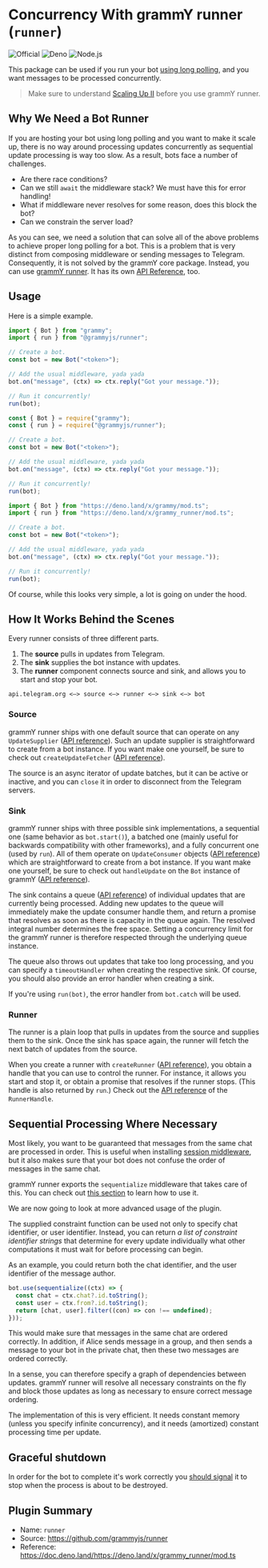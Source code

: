# Concurrency With grammY runner (`runner`)

![Official](/badges/official.svg) ![Deno](/badges/deno.svg) ![Node.js](/badges/nodejs.svg)

This package can be used if you run your bot [using long polling](../guide/deployment-types.md), and you want messages to be processed concurrently.

> Make sure to understand [Scaling Up II](../advanced/scaling.md#long-polling) before you use grammY runner.

## Why We Need a Bot Runner

If you are hosting your bot using long polling and you want to make it scale up, there is no way around processing updates concurrently as sequential update processing is way too slow.
As a result, bots face a number of challenges.

- Are there race conditions?
- Can we still `await` the middleware stack? We must have this for error handling!
- What if middleware never resolves for some reason, does this block the bot?
- Can we constrain the server load?

As you can see, we need a solution that can solve all of the above problems to achieve proper long polling for a bot.
This is a problem that is very distinct from composing middleware or sending messages to Telegram.
Consequently, it is not solved by the grammY core package.
Instead, you can use [grammY runner](https://github.com/grammyjs/runner).
It has its own [API Reference](https://doc.deno.land/https://deno.land/x/grammy_runner/mod.ts), too.

## Usage

Here is a simple example.

<CodeGroup>
  <CodeGroupItem title="TypeScript" active>

```ts
import { Bot } from "grammy";
import { run } from "@grammyjs/runner";

// Create a bot.
const bot = new Bot("<token>");

// Add the usual middleware, yada yada
bot.on("message", (ctx) => ctx.reply("Got your message."));

// Run it concurrently!
run(bot);
```

</CodeGroupItem>
 <CodeGroupItem title="JavaScript">

```ts
const { Bot } = require("grammy");
const { run } = require("@grammyjs/runner");

// Create a bot.
const bot = new Bot("<token>");

// Add the usual middleware, yada yada
bot.on("message", (ctx) => ctx.reply("Got your message."));

// Run it concurrently!
run(bot);
```

</CodeGroupItem>
 <CodeGroupItem title="Deno">

```ts
import { Bot } from "https://deno.land/x/grammy/mod.ts";
import { run } from "https://deno.land/x/grammy_runner/mod.ts";

// Create a bot.
const bot = new Bot("<token>");

// Add the usual middleware, yada yada
bot.on("message", (ctx) => ctx.reply("Got your message."));

// Run it concurrently!
run(bot);
```

</CodeGroupItem>
</CodeGroup>

Of course, while this looks very simple, a lot is going on under the hood.

## How It Works Behind the Scenes

Every runner consists of three different parts.

1. The **source** pulls in updates from Telegram.
2. The **sink** supplies the bot instance with updates.
3. The **runner** component connects source and sink, and allows you to start and stop your bot.

```asciiart:no-line-numbers
api.telegram.org <—> source <—> runner <—> sink <—> bot
```

### Source

grammY runner ships with one default source that can operate on any `UpdateSupplier` ([API reference](https://doc.deno.land/https://deno.land/x/grammy_runner/mod.ts/~/UpdateSupplier)).
Such an update supplier is straightforward to create from a bot instance.
If you want make one yourself, be sure to check out `createUpdateFetcher` ([API reference](https://doc.deno.land/https://deno.land/x/grammy_runner/mod.ts/~/createUpdateFetcher)).

The source is an async iterator of update batches, but it can be active or inactive, and you can `close` it in order to disconnect from the Telegram servers.

### Sink

grammY runner ships with three possible sink implementations, a sequential one (same behavior as `bot.start()`), a batched one (mainly useful for backwards compatibility with other frameworks), and a fully concurrent one (used by `run`).
All of them operate on `UpdateConsumer` objects ([API reference](https://doc.deno.land/https://deno.land/x/grammy_runner/mod.ts/~/UpdateConsumer)) which are straightforward to create from a bot instance.
If you want make one yourself, be sure to check out `handleUpdate` on the `Bot` instance of grammY ([API reference](https://doc.deno.land/https://deno.land/x/grammy/mod.ts/~/Bot#handleUpdate)).

The sink contains a queue ([API reference](https://doc.deno.land/https://deno.land/x/grammy_runner/mod.ts/~/DecayingDeque)) of individual updates that are currently being processed.
Adding new updates to the queue will immediately make the update consumer handle them, and return a promise that resolves as soon as there is capacity in the queue again.
The resolved integral number determines the free space.
Setting a concurrency limit for the grammY runner is therefore respected through the underlying queue instance.

The queue also throws out updates that take too long processing, and you can specify a `timeoutHandler` when creating the respective sink.
Of course, you should also provide an error handler when creating a sink.

If you're using `run(bot)`, the error handler from `bot.catch` will be used.

### Runner

The runner is a plain loop that pulls in updates from the source and supplies them to the sink.
Once the sink has space again, the runner will fetch the next batch of updates from the source.

When you create a runner with `createRunner` ([API reference](https://doc.deno.land/https://deno.land/x/grammy_runner/mod.ts/~/createRunner)), you obtain a handle that you can use to control the runner.
For instance, it allows you start and stop it, or obtain a promise that resolves if the runner stops.
(This handle is also returned by `run`.)
Check out the [API reference](https://doc.deno.land/https://deno.land/x/grammy_runner/mod.ts/~/RunnerHandle) of the `RunnerHandle`.

## Sequential Processing Where Necessary

Most likely, you want to be guaranteed that messages from the same chat are processed in order.
This is useful when installing [session middleware](./session.md), but it also makes sure that your bot does not confuse the order of messages in the same chat.

grammY runner exports the `sequentialize` middleware that takes care of this.
You can check out [this section](../advanced/scaling.md#concurrency-is-hard) to learn how to use it.

We are now going to look at more advanced usage of the plugin.

The supplied constraint function can be used not only to specify chat identifier, or user identifier.
Instead, you can return _a list of constraint identifier strings_ that determine for every update individually what other computations it must wait for before processing can begin.

As an example, you could return both the chat identifier, and the user identifier of the message author.

```ts
bot.use(sequentialize((ctx) => {
  const chat = ctx.chat?.id.toString();
  const user = ctx.from?.id.toString();
  return [chat, user].filter((con) => con !== undefined);
}));
```

This would make sure that messages in the same chat are ordered correctly.
In addition, if Alice sends message in a group, and then sends a message to your bot in the private chat, then these two messages are ordered correctly.

In a sense, you can therefore specify a graph of dependencies between updates.
grammY runner will resolve all necessary constraints on the fly and block those updates as long as necessary to ensure correct message ordering.

The implementation of this is very efficient.
It needs constant memory (unless you specify infinite concurrency), and it needs (amortized) constant processing time per update.

## Graceful shutdown

In order for the bot to complete it's work correctly you [should signal](../advanced/reliability.md#using-grammy-runner) it to stop when the process is about to be destroyed.

## Plugin Summary

- Name: `runner`
- Source: <https://github.com/grammyjs/runner>
- Reference: <https://doc.deno.land/https://deno.land/x/grammy_runner/mod.ts>

